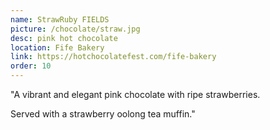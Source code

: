 ```yaml
---
name: StrawRuby FIELDS
picture: /chocolate/straw.jpg
desc: pink hot chocolate
location: Fife Bakery
link: https://hotchocolatefest.com/fife-bakery
order: 10
---
```


"A vibrant and elegant pink chocolate with ripe strawberries.

Served with a strawberry oolong tea muffin."

